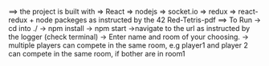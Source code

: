 ==> the project is built with => React 
                              => nodejs
                              => socket.io
                              => redux
                              => react-redux
                              + node packeges as instructed by the 42 Red-Tetris-pdf
==> To Run
    -> cd into ./
    -> npm  install
    -> npm start
    ->navigate to the url as instructed by the logger (check terminal)
    -> Enter name and room of your choosing.
    -> multiple players can compete in the same room, 
        e.g player1 and player 2 can compete in the same room, if bother are in room1